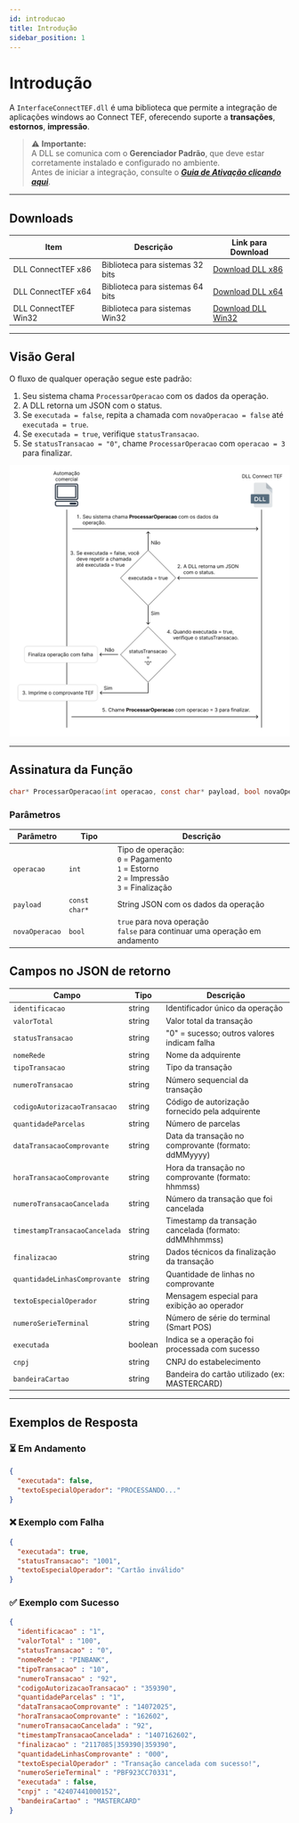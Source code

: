 ```yaml
---
id: introducao
title: Introdução
sidebar_position: 1
---
```


# Introdução

A `InterfaceConnectTEF.dll` é uma biblioteca que permite a integração de aplicações windows ao Connect TEF, oferecendo suporte a **transações**, **estornos**, **impressão**.

> ⚠️ **Importante:**  
> A DLL se comunica com o **Gerenciador Padrão**, que deve estar corretamente instalado e configurado no ambiente.  
> Antes de iniciar a integração, consulte o [***Guia de Ativação clicando aqui***](../../guia-ativacao/windows.md).

---

## Downloads

| Item                 | Descrição                        | Link para Download                                                                                        |
|----------------------|----------------------------------|-----------------------------------------------------------------------------------------------------------|
| DLL ConnectTEF x86   | Biblioteca para sistemas 32 bits | [Download DLL x86](https://arquivos.pdvpos.com.br/connecttef/gerenciador-padrao/dll/InterfaceConnectTEF-Win32.dll)   |
| DLL ConnectTEF x64   | Biblioteca para sistemas 64 bits | [Download DLL x64](https://arquivos.pdvpos.com.br/connecttef/gerenciador-padrao/dll/InterfaceConnectTEF-Win32.dll)   |
| DLL ConnectTEF Win32 | Biblioteca para sistemas Win32   | [Download DLL Win32](https://arquivos.pdvpos.com.br/connecttef/gerenciador-padrao/dll/InterfaceConnectTEF-Win32.dll) |

---

## Visão Geral

O fluxo de qualquer operação segue este padrão:

1. Seu sistema chama `ProcessarOperacao` com os dados da operação.
2. A DLL retorna um JSON com o status.
3. Se `executada = false`, repita a chamada com `novaOperacao = false` até `executada = true`.
4. Se `executada = true`, verifique `statusTransacao`.
5. Se `statusTransacao = "0"`, chame `ProcessarOperacao` com `operacao = 3` para finalizar.

![diagrama.png](diagrama.png)

---

## Assinatura da Função

```c
char* ProcessarOperacao(int operacao, const char* payload, bool novaOperacao);
````

### Parâmetros

| Parâmetro      | Tipo          | Descrição                                                                                         |
|----------------|---------------|---------------------------------------------------------------------------------------------------|
| `operacao`     | `int`         | Tipo de operação:<br/>`0` = Pagamento<br/>`1` = Estorno<br/>`2` = Impressão<br/>`3` = Finalização |
| `payload`      | `const char*` | String JSON com os dados da operação                                                              |
| `novaOperacao` | `bool`        | `true` para nova operação<br/>`false` para continuar uma operação em andamento                    |

## Campos no JSON de retorno

| Campo                         | Tipo    | Descrição                                              |
|-------------------------------|---------|--------------------------------------------------------|
| `identificacao`               | string  | Identificador único da operação                        |
| `valorTotal`                  | string  | Valor total da transação                               |
| `statusTransacao`             | string  | "0" = sucesso; outros valores indicam falha            |
| `nomeRede`                    | string  | Nome da adquirente                                     |
| `tipoTransacao`               | string  | Tipo da transação                                      |
| `numeroTransacao`             | string  | Número sequencial da transação                         |
| `codigoAutorizacaoTransacao`  | string  | Código de autorização fornecido pela adquirente        |
| `quantidadeParcelas`          | string  | Número de parcelas                                     |
| `dataTransacaoComprovante`    | string  | Data da transação no comprovante (formato: ddMMyyyy)   |
| `horaTransacaoComprovante`    | string  | Hora da transação no comprovante (formato: hhmmss)     |
| `numeroTransacaoCancelada`    | string  | Número da transação que foi cancelada                  |
| `timestampTransacaoCancelada` | string  | Timestamp da transação cancelada (formato: ddMMhhmmss) |
| `finalizacao`                 | string  | Dados técnicos da finalização da transação             |
| `quantidadeLinhasComprovante` | string  | Quantidade de linhas no comprovante                    |
| `textoEspecialOperador`       | string  | Mensagem especial para exibição ao operador            |
| `numeroSerieTerminal`         | string  | Número de série do terminal (Smart POS)                |
| `executada`                   | boolean | Indica se a operação foi processada com sucesso        |
| `cnpj`                        | string  | CNPJ do estabelecimento                                |
| `bandeiraCartao`              | string  | Bandeira do cartão utilizado (ex: MASTERCARD)          |

---

## Exemplos de Resposta

### ⏳ Em Andamento

```json
{
  "executada": false,
  "textoEspecialOperador": "PROCESSANDO..."
}
```

### ❌ Exemplo com Falha

```json
{
  "executada": true,
  "statusTransacao": "1001",
  "textoEspecialOperador": "Cartão inválido"
}
```

### ✅ Exemplo com Sucesso

```json
{
  "identificacao" : "1",
  "valorTotal" : "100",
  "statusTransacao" : "0",
  "nomeRede" : "PINBANK",
  "tipoTransacao" : "10",
  "numeroTransacao" : "92",
  "codigoAutorizacaoTransacao" : "359390",
  "quantidadeParcelas" : "1",
  "dataTransacaoComprovante" : "14072025",
  "horaTransacaoComprovante" : "162602",
  "numeroTransacaoCancelada" : "92",
  "timestampTransacaoCancelada" : "1407162602",
  "finalizacao" : "2117085|359390|359390",
  "quantidadeLinhasComprovante" : "000",
  "textoEspecialOperador" : "Transação cancelada com sucesso!",
  "numeroSerieTerminal" : "PBF923CC70331",
  "executada" : false,
  "cnpj" : "42407441000152",
  "bandeiraCartao" : "MASTERCARD"
}
```